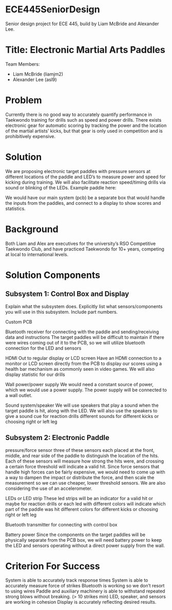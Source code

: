 # ECE445SeniorDesign

Senior design project for ECE 445, build by Liam McBride and Alexander Lee. 

# Title: Electronic Martial Arts Paddles

Team Members:
- Liam McBride (liamjm2)
- Alexander Lee (asl9)

# Problem

Currently there is no good way to accurately quantify performance in Taekwondo training for drills such as speed and power drills. There exists electronic gear for automatic scoring by tracking the power and the location of the martial artists’ kicks, but that gear is only used in competition and is prohibitively expensive. 

# Solution

We are proposing electronic target paddles with pressure sensors at different locations of the paddle and LED’s to measure power and speed for kicking during training. We will also facilitate reaction speed/timing drills via sound or blinking of the LEDs. Example paddle here:

We would have our main system (pcb) be a separate box that would handle the inputs from the paddles, and connect to a display to show scores and statistics.

# Background


Both Liam and Alex are executives for the university’s RSO Competitive Taekwondo Club, and have practiced Taekwondo for 10+ years, competing at local to international levels. 

# Solution Components

## Subsystem 1: Control Box and Display

Explain what the subsystem does.  Explicitly list what sensors/components you will use in this subsystem.  Include part numbers.

Custom PCB




Bluetooth receiver for connecting with the paddle and sending/receiving data and instructions
The target paddles will be difficult to maintain if there were wires coming out of it to the PCB, so we will utilize bluetooth connection for the LED and sensors

HDMI Out to regular display or LCD screen
Have an HDMI connection to a monitor or LCD screen directly from the PCB to display our scores using a health bar mechanism as commonly seen in video games.
We will also display statistic for our drills 


Wall power/power supply
We would need a constant source of power, which we would use a power supply. The power supply will be connected to a wall outlet. 

Sound system/speaker
We will use speakers that play a sound when the target paddle is hit, along with the LED. 
We will also use the speakers to give a sound cue for reaction drills 
different sounds for different kicks or choosing right or left leg

## Subsystem 2: Electronic Paddle

pressure/force sensor
three of these sensors each placed at the front, middle, and rear side of the paddle to distinguish the location of the hits. Each of these sensors will measure how strong the hits were, and crossing a certain force threshold will indicate a valid hit. Since force sensors that handle high forces can be fairly expensive, we would need to come up with a way to dampen the impact or distribute the force, and then scale the measurement so we can use cheaper, lower threshold sensors. We are also considering the use of an accelerometer. 

LEDs or LED strip 
These led strips will be an indicator for a valid hit
or maybe for reaction drills
or each led with different colors will indicate which part of the paddle was hit
different colors for different kicks or choosing right or left leg

Bluetooth transmitter for connecting with control box


Battery power 
Since the components on the target paddles will be physically separate from the PCB box, we will need battery power to keep the LED and sensors operating without a direct power supply from the wall. 



# Criterion For Success

System is able to accurately track response times
System is able to accurately measure force of strikes
Bluetooth is working so we don’t resort to using wires
Paddle and auxiliary machinery is able to withstand repeated strong blows without breaking. (> 10 strikes min)
LED, speaker, and sensors are working in cohesion
Display is accurately reflecting desired results.

